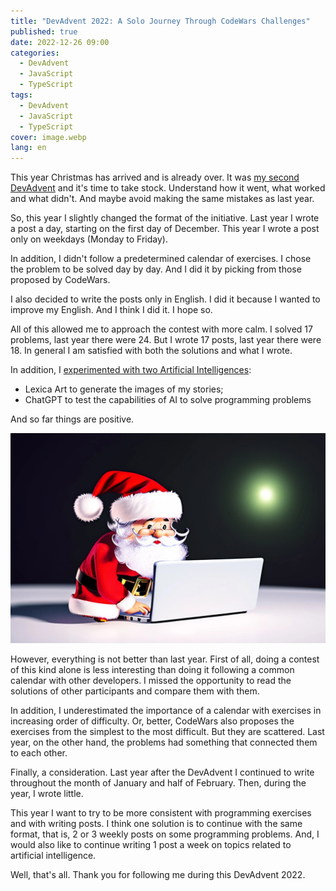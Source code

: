 ```yaml
---
title: "DevAdvent 2022: A Solo Journey Through CodeWars Challenges"
published: true
date: 2022-12-26 09:00
categories:
  - DevAdvent
  - JavaScript
  - TypeScript
tags:
  - DevAdvent
  - JavaScript
  - TypeScript
cover: image.webp
lang: en
---
```


This year Christmas has arrived and is already over. It was [my second DevAdvent](https://medium.com/@el3um4s/list/dev-advent-calendar-89d163132d6e) and it's time to take stock. Understand how it went, what worked and what didn't. And maybe avoid making the same mistakes as last year.

So, this year I slightly changed the format of the initiative. Last year I wrote a post a day, starting on the first day of December. This year I wrote a post only on weekdays (Monday to Friday).

In addition, I didn't follow a predetermined calendar of exercises. I chose the problem to be solved day by day. And I did it by picking from those proposed by CodeWars.

I also decided to write the posts only in English. I did it because I wanted to improve my English. And I think I did it. I hope so.

All of this allowed me to approach the contest with more calm. I solved 17 problems, last year there were 24. But I wrote 17 posts, last year there were 18. In general I am satisfied with both the solutions and what I wrote.

In addition, I [experimented with two Artificial Intelligences](https://medium.com/@el3um4s/list/ai-experiments-a1a925835299):

- Lexica Art to generate the images of my stories;
- ChatGPT to test the capabilities of AI to solve programming problems

And so far things are positive.

![Immagine](./image-2.webp)

However, everything is not better than last year. First of all, doing a contest of this kind alone is less interesting than doing it following a common calendar with other developers. I missed the opportunity to read the solutions of other participants and compare them with them.

In addition, I underestimated the importance of a calendar with exercises in increasing order of difficulty. Or, better, CodeWars also proposes the exercises from the simplest to the most difficult. But they are scattered. Last year, on the other hand, the problems had something that connected them to each other.

Finally, a consideration. Last year after the DevAdvent I continued to write throughout the month of January and half of February. Then, during the year, I wrote little.

This year I want to try to be more consistent with programming exercises and with writing posts. I think one solution is to continue with the same format, that is, 2 or 3 weekly posts on some programming problems. And, I would also like to continue writing 1 post a week on topics related to artificial intelligence.

Well, that's all. Thank you for following me during this DevAdvent 2022.
